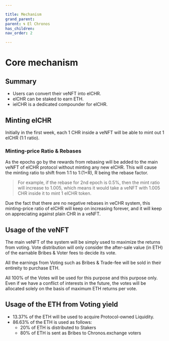```yaml
---

title: Mechanism
grand_parent:
parent: 🌀 El Chronos
has_children:
nav_order: 2

---
```


# Core mechanism

## Summary
- Users can convert their veNFT into elCHR.
- elCHR can be staked to earn ETH.
- ielCHR is a dedicated compounder for elCHR.

## Minting elCHR
Initially in the first week, each 1 CHR inside a veNFT will be able to mint out 1 elCHR (1:1 ratio).

### Minting-price Ratio & Rebases
As the epochs go by the rewards from rebasing will be added to the main veNFT of elCHR protocol without minting any new elCHR. This will cause the minting ratio to shift from 1:1 to 1:(1+R), R being the rebase factor.

> For example, if the rebase for 2nd epoch is 0.5%, then the mint ratio will increase to 1.005, which means it would take a veNFT with 1.005 CHR inside it to mint 1 elCHR token.

Due the fact that there are no negative rebases in veCHR system, this minting-price ratio of elCHR will keep on increasing forever, and it will keep on appreciating against plain CHR in a veNFT.

## Usage of the veNFT
The main veNFT of the system will be simply used to maximize the returns from voting. Vote distribution will only consider the after-sale value (in ETH) of the earnable Bribes & Voter fees to decide its vote.

All the earnings from Voting such as Bribes & Trade-fee will be sold in their entireity to purchase ETH.

All 100% of the Votes will be used for this purpose and this purpose only. Even if we have a conflict of interests in the future, the votes will be allocated solely on the basis of maximum ETH returns per vote.

## Usage of the ETH from Voting yield
- 13.37% of the ETH will be used to acquire Protocol-owned Liquidity.
- 86.63% of the ETH is used as follows:
	- 20% of ETH is distributed to Stakers
	- 80% of ETH is sent as Bribes to Chronos.exchange voters

